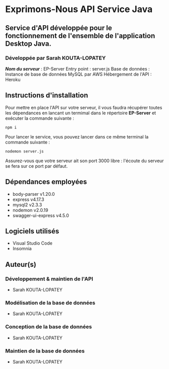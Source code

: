 # Exprimons-Nous API Service Java
## Service d'API développée pour le fonctionnement de l'ensemble de l'application Desktop Java.
### Développée par Sarah KOUTA-LOPATEY

_**Nom du serveur**_ : EP-Server
Entry point : server.js
Base de données : Instance de base de données MySQL par AWS
Hébergement de l'API : Heroku

## Instructions d'installation
Pour mettre en place l'API sur votre serveur, il vous faudra récupérer toutes les dépendances en lancant un termimal dans le répertoire **EP-Server** et exécuter la commande suivante :
```
npm i
```

Pour lancer le service, vous pouvez lancer dans ce même terminal la commande suivante :
```
nodemon server.js
```

Assurez-vous que votre serveur ait son port 3000 libre : l'écoute du serveur se fera sur ce port par défaut.

## Dépendances employées
* body-parser v1.20.0
* express v4.17.3
* mysql2 v2.3.3
* nodemon v2.0.19
* swagger-ui-express v4.5.0

## Logiciels utilisés
* Visual Studio Code
* Insomnia

## Auteur(s)
### Développement & maintien de l'API
* Sarah KOUTA-LOPATEY

### Modélisation de la base de données
* Sarah KOUTA-LOPATEY

### Conception de la base de données
* Sarah KOUTA-LOPATEY

### Maintien de la base de données
* Sarah KOUTA-LOPATEY
